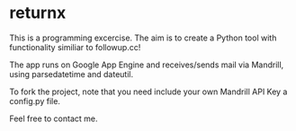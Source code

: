 returnx
=======

This is a programming excercise. The aim is to create a Python tool with functionality similiar to followup.cc!

The app runs on Google App Engine and receives/sends mail via Mandrill, using parsedatetime and dateutil.

To fork the project, note that you need include your own Mandrill API Key a config.py file.

Feel free to contact me.
